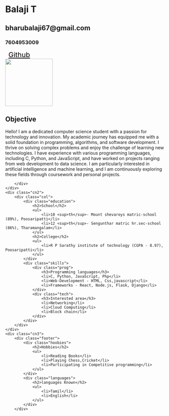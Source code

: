<!DOCTYPE html>
<html lang="en">

<head>
    <meta charset="UTF-8">
    <meta name="viewport" content="width=device-width, initial-scale=1.0">
    <title>Portfolio</title>
    <link rel="stylesheet" href="style.css">
    <link rel="stylesheet" href="https://cdnjs.cloudflare.com/ajax/libs/font-awesome/6.6.0/css/all.min.css">
</head>

<body>
    <div class="header">
        <div class="top">
            <h1>Balaji T</h1>
            <h2>bharubalaji67@gmail.com</h2>
            <h3><i class="fa-solid fa-phone"></i> 7604953009</h3>
            <a style="color: black; font-size: 22px;" href="https://github.com/Balaji677/"><i
                    style="margin-right: 10px;" class="fa-brands fa-github"></i>Github</a>
        </div>
        <div class="img">
            <img src="img/about_me.jpg" alt="" width="150px" height="150px" style="object-fit: cover;">
        </div>
    </div>
    <div class="cn1">
        <div class="object">
            <h2>Objective</h2>
            Hello! I am a dedicated computer science student with a passion for technology and innovation. My academic
            journey has equipped me with a solid foundation in programming, algorithms, and software development. I
            thrive
            on solving complex problems and enjoy the challenge of learning new technologies. I have experience with
            various
            programming languages, including C, Python, and JavaScript, and have worked on projects ranging from web
            development to data science. I am particularly interested in artificial intelligence and machine learning,
            and I
            am continuously exploring these fields through coursework and personal projects.

        </div>
    </div>
    <div class="cn2">
        <div class="col">
            <div class="education">
                <h2>School</h2>
                <ul>
                    <li>10 <sup>th</sup>- Mount shevaroys matric-school (89%), Poosaripatti</li>
                    <li>12 <sup>th</sup>- Sengunthar matric hr.sec-school (86%), Tharamangalam</li>
                </ul>
                <h2>College</h2>
                <ul>
                    <li>R P Sarathy institute of technology (CGPA - 8.97), Poosaripatti</li>
                </ul>
            </div>
            <div class="skills">
                <div class="prog">
                    <h3>Programming languages</h3>
                    <li>C, Python, JavaScript, Php</li>
                    <li>Web-Development - HTML, Css,javascript</li>
                    <li>Frameworks - React, Node.js, Flask, Django</li>
                </div>
                <div class="tech">
                    <h3>Interested area</h3>
                    <li>Networking</li>
                    <li>Cloud Computing</li>
                    <li>Block chain</li>
                </div>
            </div>
        </div>
    </div>
    <div class="cn3">
        <div class="footer">
            <div class="hoobies">
                <h2>Hobbies</h2>
                <ul>
                    <li>Reading Books</li>
                    <li>Playing Chess,Cricket</li>
                    <li>Participating in Competitive programming</li>
                </ul>
            </div>
            <div class="languages">
                <h2>languages Known</h2>
                <ul>
                    <li>Tamil</li>
                    <li>English</li>
                </ul>
            </div>
        </div>

</body>

</html>
